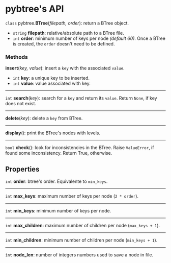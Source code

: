 # pybtree's API

`class` pybtree.**BTree**(*filepath, order*): return a BTree object.

- `string` **filepath**: relative/absolute path to a BTree file.
- `int` **order**: minimum number of keys per node *(default 60)*. Once a BTree is created,
the `order` doesn't need to be defined.

### Methods
**insert**(*key, value*): insert a `key` with the associated `value`.
- `int` **key**: a unique key to be inserted.
- `int` **value**: value associated with key.

---
`int` **search**(*key*): search for a `key` and return its `value`. Return `None`, if key does not exist.

---
**delete**(*key*): delete a `key` from BTree.

---
**display**(): print the BTree's nodes with levels.

---
`bool` **check**(): look for inconsistencies in the BTree. Raise `ValueError`, if found some inconsistency.
Return True, otherwise.

## Properties
`int` **order**: btree's order. Equivalente to `min_keys`.

---
`int` **max_keys**: maximum number of keys per node (`2 * order`).

---
`int` **min_keys**: minimum number of keys per node.

---
`int` **max_children**: maximum number of children per node (`max_keys + 1`).

---
`int` **min_children**: minimum number of children per node (`min_keys + 1`).

---
`int` **node_len**: number of integers numbers used to save a node in file.
